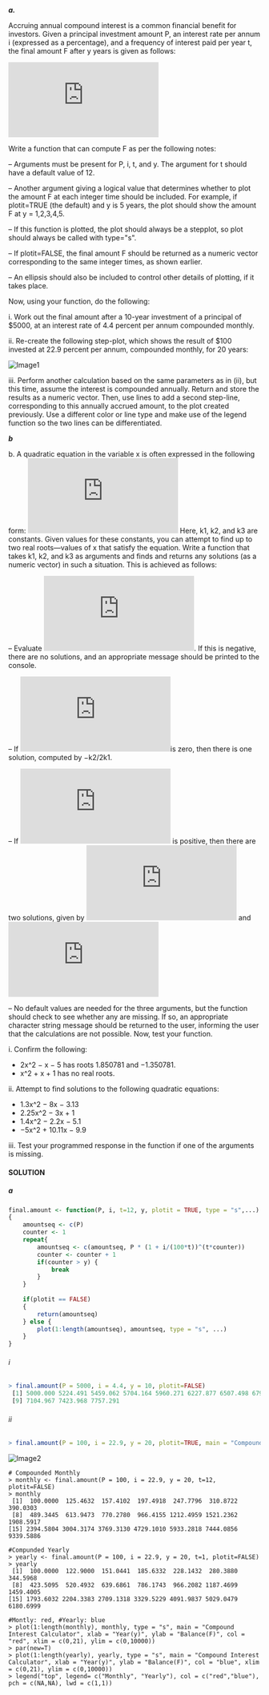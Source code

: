 ***a.***

Accruing annual compound interest is a common financial benefit for investors. Given a principal investment amount P,
an interest rate per annum i (expressed as a percentage), and a frequency of interest paid per year t, the final amount F after y years is given as follows:

![Equation](http://latex.codecogs.com/gif.latex?F%3D%20P%5Cleft%20%281%20&plus;%20%5Cfrac%7Bi%7D%7B100t%7D%20%5Cright%20%29%5E%7Bty%7D)

Write a function that can compute F as per the following
notes:

– Arguments must be present for P, i, t, and y. The argument for t should have a default value of 12.

– Another argument giving a logical value that determines whether to plot the amount F at each integer time should be 
included. For example, if plotit=TRUE (the default) and y is 5 years, the plot should show the amount F at y = 1,2,3,4,5.

– If this function is plotted, the plot should always be a stepplot, so plot should always be called with type="s".

– If plotit=FALSE, the final amount F should be returned as a numeric vector corresponding to the same integer times, as shown earlier.

– An ellipsis should also be included to control other details of plotting, if it takes place.

Now, using your function, do the following:

i. Work out the final amount after a 10-year investment of a principal of $5000, at an interest rate of 4.4 percent per annum compounded monthly.

ii. Re-create the following step-plot, which shows the result of $100 invested at 22.9 percent per annum, compounded monthly, for 20 years:

![Image1](https://github.com/tamhuynh92/The-Book-of-R-Solutions/blob/master/Chapter%2011/Screen%20Shot%202017-10-01%20at%209.55.02%20PM.png?raw=true)

iii. Perform another calculation based on the same parameters as in (ii), but this time, assume the interest is compounded
annually. Return and store the results as a numeric vector. Then, use lines to add a second step-line, corresponding to this annually accrued amount, to the plot created previously. Use a different color or line type and make use of the legend function so the two lines can be differentiated.

***b***

b. A quadratic equation in the variable x is often expressed in the following form:
![Image1](http://latex.codecogs.com/gif.latex?k_%7B1%7Dx%5E2%20&plus;%20k_%7B2%7Dx%20&plus;%20k_%7B3%7D%20%3D%200)
Here, k1, k2, and k3 are constants. Given values for these constants, you can attempt to find up to two real roots—values of x that satisfy the equation. Write a function that takes k1, k2, and k3 as arguments and finds and returns any solutions (as a numeric vector) in such a situation. This is achieved as follows:

– Evaluate ![Image2](http://latex.codecogs.com/gif.latex?k_%7B2%7D%5E2%20-%204k_%7B1%7Dk_%7B3%7D). If this is negative, there are no solutions, and an appropriate message should be printed to the console.

– If ![Image2](http://latex.codecogs.com/gif.latex?k_%7B2%7D%5E2%20-%204k_%7B1%7Dk_%7B3%7D)is zero, then there is one solution, computed by −k2/2k1.

– If ![Image2](http://latex.codecogs.com/gif.latex?k_%7B2%7D%5E2%20-%204k_%7B1%7Dk_%7B3%7D) is positive, then there are two solutions, given by ![Image3](http://latex.codecogs.com/gif.latex?%28-k_%7B2%7D-%28k_%7B2%7D%5E2%20-%204k_%7B1%7Dk_%7B3%7D%29%5E%7B0.5%7D%29/%7B2k_%7B1%7D%20%7D) and ![Image4](http://latex.codecogs.com/gif.latex?%28-k_%7B2%7D&plus;%28k_%7B2%7D%5E2%20-%204k_%7B1%7Dk_%7B3%7D%29%5E%7B0.5%7D%29/%7B2k_%7B1%7D%20%7D)

– No default values are needed for the three arguments, but the function should check to see whether any are missing. If so, an appropriate character string message should be returned to the user, informing the user that the calculations are not possible. Now, test your function.

i. Confirm the following:
* 2x^2 − x − 5 has roots 1.850781 and −1.350781.
* x^2 + x + 1 has no real roots.

ii. Attempt to find solutions to the following quadratic equations:
* 1.3x^2 − 8x − 3.13
* 2.25x^2 − 3x + 1
* 1.4x^2 − 2.2x − 5.1
* −5x^2 + 10.11x − 9.9

iii. Test your programmed response in the function if one of the arguments is missing.

#### SOLUTION

##### a

```R
final.amount <- function(P, i, t=12, y, plotit = TRUE, type = "s",...) 
{
    amountseq <- c(P)
    counter <- 1
    repeat{
        amountseq <- c(amountseq, P * (1 + i/(100*t))^(t*counter))
        counter <- counter + 1
        if(counter > y) {
            break
        }
    }
    
    if(plotit == FALSE) 
    {
        return(amountseq)
    } else {
        plot(1:length(amountseq), amountseq, type = "s", ...)
    }
}
```
###### i
```R
> final.amount(P = 5000, i = 4.4, y = 10, plotit=FALSE)
 [1] 5000.000 5224.491 5459.062 5704.164 5960.271 6227.877 6507.498 6799.674
 [9] 7104.967 7423.968 7757.291
```
###### ii
```R
> final.amount(P = 100, i = 22.9, y = 20, plotit=TRUE, main = "Compound Interest Calculator", xlab = "Year(y)", ylab = "Balance(F)")
```
![Image2](https://github.com/tamhuynh92/The-Book-of-R-Solutions/blob/master/Chapter%2011/Compound%20Interest%20Calculator.png?raw=true)
```
# Compounded Monthly
> monthly <- final.amount(P = 100, i = 22.9, y = 20, t=12, plotit=FALSE)
> monthly
 [1]  100.0000  125.4632  157.4102  197.4918  247.7796  310.8722  390.0303
 [8]  489.3445  613.9473  770.2780  966.4155 1212.4959 1521.2362 1908.5917
[15] 2394.5804 3004.3174 3769.3130 4729.1010 5933.2818 7444.0856 9339.5886

#Compunded Yearly
> yearly <- final.amount(P = 100, i = 22.9, y = 20, t=1, plotit=FALSE)
> yearly
 [1]  100.0000  122.9000  151.0441  185.6332  228.1432  280.3880  344.5968
 [8]  423.5095  520.4932  639.6861  786.1743  966.2082 1187.4699 1459.4005
[15] 1793.6032 2204.3383 2709.1318 3329.5229 4091.9837 5029.0479 6180.6999

#Montly: red, #Yearly: blue
> plot(1:length(monthly), monthly, type = "s", main = "Compound Interest Calculator", xlab = "Year(y)", ylab = "Balance(F)", col = "red", xlim = c(0,21), ylim = c(0,10000))
> par(new=T)
> plot(1:length(yearly), yearly, type = "s", main = "Compound Interest Calculator", xlab = "Year(y)", ylab = "Balance(F)", col = "blue", xlim = c(0,21), ylim = c(0,10000))
> legend("top", legend= c("Monthly", "Yearly"), col = c("red","blue"), pch = c(NA,NA), lwd = c(1,1))
